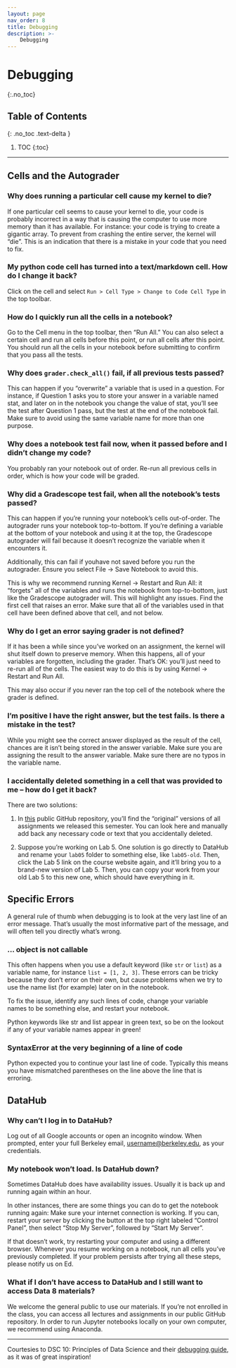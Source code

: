 ```yaml
---
layout: page
nav_order: 8
title: Debugging
description: >-
    Debugging
---
```


# Debugging
{:.no_toc}

## Table of Contents
{: .no_toc .text-delta }

1. TOC
{:toc}

---

## Cells and the Autograder
### Why does running a particular cell cause my kernel to die?
If one particular cell seems to cause your kernel to die, your code is probably incorrect in a way that is causing the computer to use more memory than it has available. For instance: your code is trying to create a gigantic array. To prevent from crashing the entire server, the kernel will “die”. This is an indication that there is a mistake in your code that you need to fix.

### My python code cell has turned into a text/markdown cell. How do I change it back?
Click on the cell and select `Run > Cell Type > Change to Code Cell Type` in the top toolbar.

### How do I quickly run all the cells in a notebook?
Go to the Cell menu in the top toolbar, then “Run All.” You can also select a certain cell and run all cells before this point, or run all cells after this point. You should run all the cells in your notebook before submitting to confirm that you pass all the tests.

### Why does `grader.check_all()` fail, if all previous tests passed?
This can happen if you “overwrite” a variable that is used in a question. For instance, if Question 1 asks you to store your answer in a variable named stat, and later on in the notebook you change the value of stat, you’ll see the test after Question 1 pass, but the test at the end of the notebook fail. Make sure to avoid using the same variable name for more than one purpose.

### Why does a notebook test fail now, when it passed before and I didn’t change my code?
You probably ran your notebook out of order. Re-run all previous cells in order, which is how your code will be graded.

### Why did a Gradescope test fail, when all the notebook’s tests passed?
This can happen if you’re running your notebook’s cells out-of-order. The autograder runs your notebook top-to-bottom. If you’re defining a variable at the bottom of your notebook and using it at the top, the Gradescope autograder will fail because it doesn’t recognize the variable when it encounters it.

Additionally, this can fail if youhave not saved before you run the autograder. Ensure you select File -> Save Notebook to avoid this.

This is why we recommend running Kernel -> Restart and Run All: it “forgets” all of the variables and runs the notebook from top-to-bottom, just like the Gradescope autograder will. This will highlight any issues. Find the first cell that raises an error. Make sure that all of the variables used in that cell have been defined above that cell, and not below.

### Why do I get an error saying grader is not defined?
If it has been a while since you’ve worked on an assignment, the kernel will shut itself down to preserve memory. When this happens, all of your variables are forgotten, including the grader. That’s OK: you’ll just need to re-run all of the cells. The easiest way to do this is by using Kernel -> Restart and Run All.

This may also occur if you never ran the top cell of the notebook where the grader is defined.

### I’m positive I have the right answer, but the test fails. Is there a mistake in the test?
While you might see the correct answer displayed as the result of the cell, chances are it isn’t being stored in the answer variable. Make sure you are assigning the result to the answer variable. Make sure there are no typos in the variable name.

### I accidentally deleted something in a cell that was provided to me – how do I get it back?
There are two solutions:

1. In [this](https://github.com/data-8/materials-fa24) public GitHub repository, you’ll find the “original” versions of all assignments we released this semester. You can look here and manually add back any necessary code or text that you accidentally deleted.

2. Suppose you’re working on Lab 5. One solution is go directly to DataHub and rename your `lab05` folder to something else, like `lab05-old`. Then, click the Lab 5 link on the course website again, and it’ll bring you to a brand-new version of Lab 5. Then, you can copy your work from your old Lab 5 to this new one, which should have everything in it.

## Specific Errors
A general rule of thumb when debugging is to look at the very last line of an error message. That’s usually the most informative part of the message, and will often tell you directly what’s wrong.

### ... object is not callable
This often happens when you use a default keyword (like `str` or `list`) as a variable name, for instance `list = [1, 2, 3]`. These errors can be tricky because they don’t error on their own, but cause problems when we try to use the name list (for example) later on in the notebook.

To fix the issue, identify any such lines of code, change your variable names to be something else, and restart your notebook.

Python keywords like str and list appear in green text, so be on the lookout if any of your variable names appear in green!

### SyntaxError at the very beginning of a line of code

Python expected you to continue your last line of code. Typically this means you have mismatched parentheses on the line above the line that is erroring.


## DataHub

### Why can’t I log in to DataHub?
Log out of all Google accounts or open an incognito window. When prompted, enter your full Berkeley email, username@berkeley.edu, as your credentials.


### My notebook won’t load. Is DataHub down?
Sometimes DataHub does have availability issues. Usually it is back up and running again within an hour. 

In other instances, there are some things you can do to get the notebook running again: Make sure your internet connection is working. If you can, restart your server by clicking the button at the top right labeled “Control Panel”, then select “Stop My Server”, followed by “Start My Server”. 

If that doesn’t work, try restarting your computer and using a different browser. Whenever you resume working on a notebook, run all cells you’ve previously completed. If your problem persists after trying all these steps, please notify us on Ed.

### What if I don’t have access to DataHub and I still want to access Data 8 materials?
We welcome the general public to use our materials. If you’re not enrolled in the class, you can access all lectures and assignments in our public GitHub repository. In order to run Jupyter notebooks locally on your own computer, we recommend using Anaconda.

---

Courtesies to DSC 10: Principles of Data Science and their [debugging guide](https://dsc10.com/debugging/), as it was of great inspiration!
